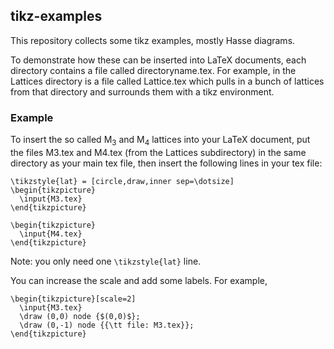 ## tikz-examples

This repository collects some tikz examples, mostly Hasse diagrams.

To demonstrate how these can be inserted into LaTeX documents,
each directory contains a file called directoryname.tex.
For example, in the Lattices directory is a file called Lattice.tex which pulls
in a bunch of lattices from that directory and surrounds them with a tikz
environment. 

### Example
To insert the so called M<sub>3</sub> and M<sub>4</sub> lattices into your LaTeX
document, put the files M3.tex and M4.tex (from the Lattices subdirectory) in
the same directory as your main tex file, then insert the following lines in
your tex file: 

    \tikzstyle{lat} = [circle,draw,inner sep=\dotsize]
    \begin{tikzpicture}
      \input{M3.tex}
    \end{tikzpicture}

    \begin{tikzpicture}
      \input{M4.tex}
    \end{tikzpicture}

Note: you only need one `\tikzstyle{lat}` line.

You can increase the scale and add some labels. For example,

    \begin{tikzpicture}[scale=2]
      \input{M3.tex}
      \draw (0,0) node {$(0,0)$};
      \draw (0,-1) node {{\tt file: M3.tex}};
    \end{tikzpicture}

